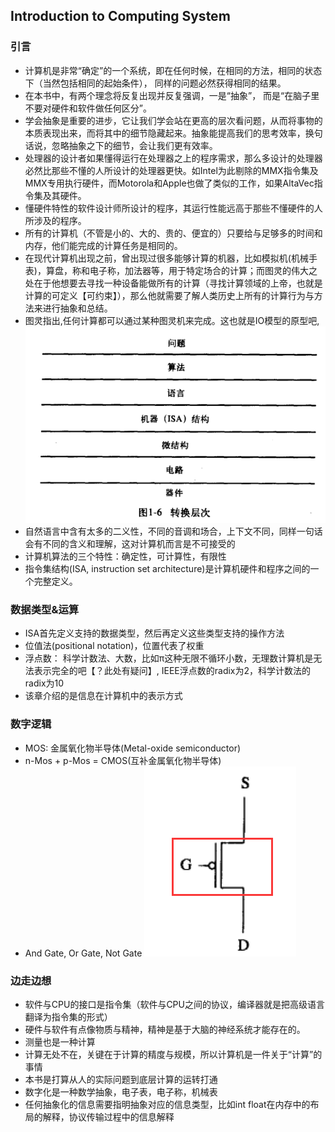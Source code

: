 
## Introduction to Computing System
### 引言
* 计算机是非常“确定”的一个系统，即在任何时候，在相同的方法，相同的状态下（当然包括相同的起始条件）， 同样的问题必然获得相同的结果。
* 在本书中，有两个理念将反复出现并反复强调，一是“抽象”， 而是“在脑子里不要对硬件和软件做任何区分”。
* 学会抽象是重要的进步，它让我们学会站在更高的层次看问题，从而将事物的本质表现出来，而将其中的细节隐藏起来。抽象能提高我们的思考效率，换句话说，忽略抽象之下的细节，会让我们更有效率。
* 处理器的设计者如果懂得运行在处理器之上的程序需求，那么多设计的处理器必然比那些不懂的人所设计的处理器更快。如Intel为此剔除的MMX指令集及MMX专用执行硬件，而Motorola和Apple也做了类似的工作，如果AltaVec指令集及其硬件。
* 懂硬件特性的软件设计师所设计的程序，其运行性能远高于那些不懂硬件的人所涉及的程序。
* 所有的计算机（不管是小的、大的、贵的、便宜的）只要给与足够多的时间和内存，他们能完成的计算任务是相同的。
* 在现代计算机出现之前，曾出现过很多能够计算的机器，比如模拟机(机械手表)，算盘，称和电子称，加法器等，用于特定场合的计算；而图灵的伟大之处在于他想要去寻找一种设备能做所有的计算（寻找计算领域的上帝，也就是计算的可定义【可约束】），那么他就需要了解人类历史上所有的计算行为与方法来进行抽象和总结。
* 图灵指出,任何计算都可以通过某种图灵机来完成。这也就是IO模型的原型吧, ![image](./assets/20200831110750.png)
* 自然语言中含有太多的二义性，不同的音调和场合，上下文不同，同样一句话会有不同的含义和理解，这对计算机而言是不可接受的
* 计算机算法的三个特性：确定性，可计算性，有限性
* 指令集结构(ISA, instruction set architecture)是计算机硬件和程序之间的一个完整定义。
### 数据类型&运算
* ISA首先定义支持的数据类型，然后再定义这些类型支持的操作方法
* 位值法(positional notation)，位置代表了权重
* 浮点数： 科学计数法、大数，比如π这种无限不循环小数，无理数计算机是无法表示完全的吧【？此处有疑问】, IEEE浮点数的radix为2，科学计数法的radix为10
* 该章介绍的是信息在计算机中的表示方式
### 数字逻辑
* MOS: 金属氧化物半导体(Metal-oxide semiconductor)
* n-Mos + p-Mos = CMOS(互补金属氧化物半导体)
* And Gate, Or Gate, Not Gate ![image](./assets/logic-gate.png)


### 边走边想
* 软件与CPU的接口是指令集（软件与CPU之间的协议，编译器就是把高级语言翻译为指令集的形式）
* 硬件与软件有点像物质与精神，精神是基于大脑的神经系统才能存在的。
* 测量也是一种计算
* 计算无处不在，关键在于计算的精度与规模，所以计算机是一件关于“计算”的事情
* 本书是打算从人的实际问题到底层计算的运转打通
* 数字化是一种数学抽象，电子表，电子称，机械表
* 任何抽象化的信息需要指明抽象对应的信息类型，比如int float在内存中的布局的解释，协议传输过程中的信息解释